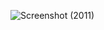 ![Screenshot (2011)](https://github.com/user-attachments/assets/a3e1e166-2c2f-48fb-804b-385d846a6cc7)
